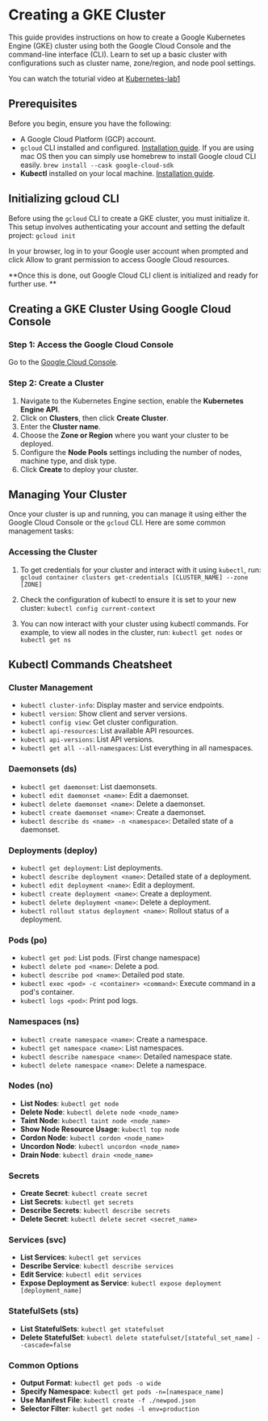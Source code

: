 # Creating a GKE Cluster

This guide provides instructions on how to create a Google Kubernetes Engine (GKE) cluster using both the Google Cloud Console and the command-line interface (CLI). Learn to set up a basic cluster with configurations such as cluster name, zone/region, and node pool settings.

You can watch the toturial video at [Kubernetes-lab1](https://www.youtube.com/watch?v=_z9ZdGnIVSE)

## Prerequisites

Before you begin, ensure you have the following:
- A Google Cloud Platform (GCP) account.
- `gcloud` CLI installed and configured. [Installation guide](https://cloud.google.com/sdk/docs/install-sdk). If you are using mac OS then you can simply use homebrew to install Google cloud CLI easily.
  `brew install --cask google-cloud-sdk`
- **Kubectl** installed on your local machine. [Installation guide](https://kubernetes.io/docs/tasks/tools/).

## Initializing gcloud CLI

Before using the `gcloud` CLI to create a GKE cluster, you must initialize it. This setup involves authenticating your account and setting the default project: `gcloud init`

In your browser, log in to your Google user account when prompted and click Allow to grant permission to access Google Cloud resources.

**Once this is done, out Google Cloud CLI client is initialized and ready for further use.
**
## Creating a GKE Cluster Using Google Cloud Console
### Step 1: Access the Google Cloud Console
Go to the [Google Cloud Console](https://console.cloud.google.com/).

### Step 2: Create a Cluster
1. Navigate to the Kubernetes Engine section, enable the **Kubernetes Engine API**.
2. Click on **Clusters**, then click **Create Cluster**.
3. Enter the **Cluster name**.
4. Choose the **Zone or Region** where you want your cluster to be deployed.
5. Configure the **Node Pools** settings including the number of nodes, machine type, and disk type.
6. Click **Create** to deploy your cluster.

## Managing Your Cluster

Once your cluster is up and running, you can manage it using either the Google Cloud Console or the `gcloud` CLI. Here are some common management tasks:

### Accessing the Cluster
1. To get credentials for your cluster and interact with it using `kubectl`,
   run:
   `gcloud container clusters get-credentials [CLUSTER_NAME] --zone [ZONE]`

2. Check the configuration of kubectl to ensure it is set to your new cluster:
   `kubectl config current-context`
3. You can now interact with your cluster using kubectl commands. For example, to view all nodes in the cluster, run:
   `kubectl get nodes` or `kubectl get ns`

## Kubectl Commands Cheatsheet
### Cluster Management
- `kubectl cluster-info`: Display master and service endpoints.
- `kubectl version`: Show client and server versions.
- `kubectl config view`: Get cluster configuration.
- `kubectl api-resources`: List available API resources.
- `kubectl api-versions`: List API versions.
- `kubectl get all --all-namespaces`: List everything in all namespaces.

### Daemonsets (ds)
- `kubectl get daemonset`: List daemonsets.
- `kubectl edit daemonset <name>`: Edit a daemonset.
- `kubectl delete daemonset <name>`: Delete a daemonset.
- `kubectl create daemonset <name>`: Create a daemonset.
- `kubectl describe ds <name> -n <namespace>`: Detailed state of a daemonset.

### Deployments (deploy)
- `kubectl get deployment`: List deployments.
- `kubectl describe deployment <name>`: Detailed state of a deployment.
- `kubectl edit deployment <name>`: Edit a deployment.
- `kubectl create deployment <name>`: Create a deployment.
- `kubectl delete deployment <name>`: Delete a deployment.
- `kubectl rollout status deployment <name>`: Rollout status of a deployment.

### Pods (po)
- `kubectl get pod`: List pods. (First change namespace)
- `kubectl delete pod <name>`: Delete a pod.
- `kubectl describe pod <name>`: Detailed pod state.
- `kubectl exec <pod> -c <container> <command>`: Execute command in a pod's container.
- `kubectl logs <pod>`: Print pod logs.

### Namespaces (ns)
- `kubectl create namespace <name>`: Create a namespace.
- `kubectl get namespace <name>`: List namespaces.
- `kubectl describe namespace <name>`: Detailed namespace state.
- `kubectl delete namespace <name>`: Delete a namespace.

### Nodes (no)
- **List Nodes**: `kubectl get node`
- **Delete Node**: `kubectl delete node <node_name>`
- **Taint Node**: `kubectl taint node <node_name>`
- **Show Node Resource Usage**: `kubectl top node`
- **Cordon Node**: `kubectl cordon <node_name>`
- **Uncordon Node**: `kubectl uncordon <node_name>`
- **Drain Node**: `kubectl drain <node_name>`

### Secrets
- **Create Secret**: `kubectl create secret`
- **List Secrets**: `kubectl get secrets`
- **Describe Secrets**: `kubectl describe secrets`
- **Delete Secret**: `kubectl delete secret <secret_name>`

### Services (svc)
- **List Services**: `kubectl get services`
- **Describe Service**: `kubectl describe services`
- **Edit Service**: `kubectl edit services`
- **Expose Deployment as Service**: `kubectl expose deployment [deployment_name]`

### StatefulSets (sts)
- **List StatefulSets**: `kubectl get statefulset`
- **Delete StatefulSet**: `kubectl delete statefulset/[stateful_set_name] --cascade=false`

### Common Options
- **Output Format**: `kubectl get pods -o wide`
- **Specify Namespace**: `kubectl get pods -n=[namespace_name]`
- **Use Manifest File**: `kubectl create -f ./newpod.json`
- **Selector Filter**: `kubectl get nodes -l env=production`
